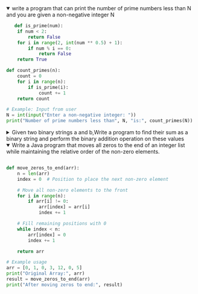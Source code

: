 <details open>
<summary>write a program that can print the number of prime numbers less than N and you are given a non-negative integer N</summary>
<p>

```python
   def is_prime(num):
    if num < 2:
        return False
    for i in range(2, int(num ** 0.5) + 1):
        if num % i == 0:
            return False
    return True

def count_primes(n):
    count = 0
    for i in range(n):
        if is_prime(i):
            count += 1
    return count

# Example: Input from user
N = int(input("Enter a non-negative integer: "))
print("Number of prime numbers less than", N, "is:", count_primes(N))

```

</p>
</details>

<details>
<summary>Given two binary strings a and b,Write a program to find their sum as a binary string and perform the binary addition operation on these values</summary>
<p>

```python
def add_binary(a, b):
    # Convert binary strings to integers
    num1 = int(a, 2)
    num2 = int(b, 2)
    
    # Add the integers
    total = num1 + num2
    
    # Convert the result back to binary string and remove '0b' prefix
    return bin(total)[2:]

# Example usage
a = input("Enter first binary number: ")  # e.g., 1010
b = input("Enter second binary number: ") # e.g., 1101

result = add_binary(a, b)
print(f"Binary sum of {a} and {b} is: {result}")


```

</p>
</details>

<details open>
<summary>Write a Java program that moves all zeros to the end of an integer list while maintaining the relative order of the non-zero elements.</summary>
<p>

```python

def move_zeros_to_end(arr):
    n = len(arr)
    index = 0  # Position to place the next non-zero element

    # Move all non-zero elements to the front
    for i in range(n):
        if arr[i] != 0:
            arr[index] = arr[i]
            index += 1

    # Fill remaining positions with 0
    while index < n:
        arr[index] = 0
        index += 1

    return arr

# Example usage
arr = [0, 1, 0, 3, 12, 0, 5]
print("Original Array:", arr)
result = move_zeros_to_end(arr)
print("After moving zeros to end:", result)

```

</p>
</details>
